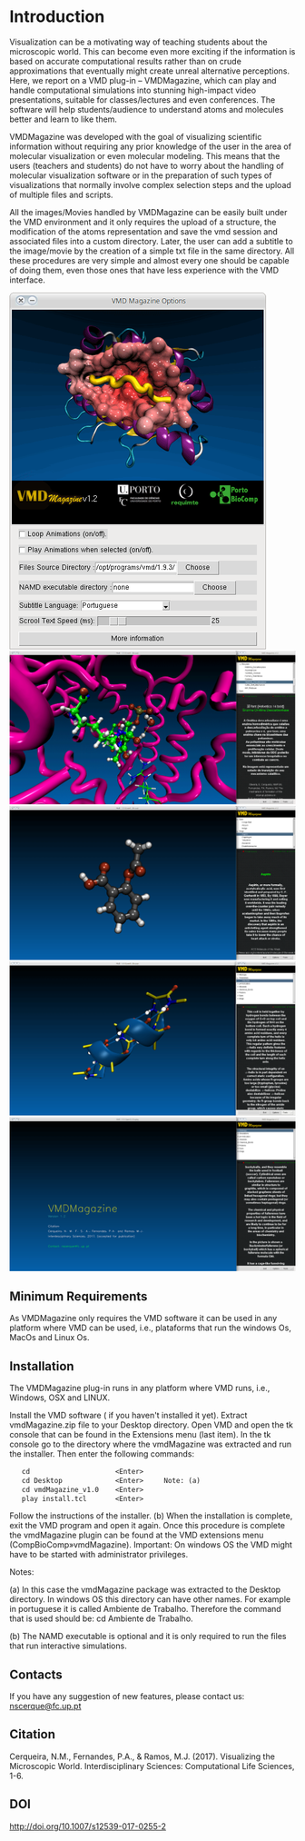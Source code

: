 # Introduction
Visualization can be a motivating way of teaching students about the microscopic world. This can become even more exciting if the information is based on accurate computational results rather than on crude approximations that eventually might create unreal alternative perceptions. Here, we report on a VMD plug-in – VMDMagazine, which can play and handle computational simulations into stunning high-impact video presentations, suitable for classes/lectures and even conferences. The software will help students/audience to understand atoms and molecules better and learn to like them.

VMDMagazine was developed with the goal of visualizing scientific information without requiring any prior knowledge of the user in the area of molecular visualization or even molecular modeling. This means that the users (teachers and students) do not have to worry about the handling of molecular visualization software or in the preparation of such types of visualizations that normally involve complex selection steps and the upload of multiple files and scripts.

All the images/Movies handled by VMDMagazine can be easily built under the VMD environment and it only requires the upload of a structure, the modification of the atoms representation and save the vmd session and associated files into a custom directory. Later, the user can add a subtitle to the image/movie by the creation of a simple txt file in the same directory. All these procedures are very simple and almost every one should be capable of doing them, even those ones that have less experience with the VMD interface.

![Image](Screenshots/image1.gif)
![Image](Screenshots/image2.gif)
![Image](Screenshots/image3.gif)
![Image](Screenshots/image4.gif)
![Image](Screenshots/image5.gif)

## Minimum Requirements
As VMDMagazine only requires the VMD software it can be used in any platform where VMD can be used, i.e., plataforms that run the windows Os, MacOs and Linux Os.

## Installation

The VMDMagazine plug-in runs in any platform where VMD runs, i.e., Windows, OSX and LINUX.

Install the VMD software ( if you haven't installed it yet).
Extract vmdMagazine.zip file to your Desktop directory.
Open VMD and open the tk console that can be found in the Extensions menu (last item).
In the tk console go to the directory where the vmdMagazine was extracted and run the installer. Then enter the following commands:
```
   cd                     <Enter>
   cd Desktop             <Enter>     Note: (a)
   cd vmdMagazine_v1.0    <Enter>
   play install.tcl       <Enter>
```
Follow the instructions of the installer. (b)
When the installation is complete, exit the VMD program and open it again.
Once this procedure is complete the vmdMagazine plugin can be found at the VMD extensions menu (CompBioComp»vmdMagazine).
Important: On windows OS the VMD might have to be started with administrator privileges.

Notes:

(a) In this case the vmdMagazine package was extracted to the Desktop directory. In windows OS this directory can have other names. For example in portuguese it is called Ambiente de Trabalho. Therefore the command that is used should be: cd Ambiente de Trabalho.

(b) The NAMD executable is optional and it is only required to run the files that run interactive simulations.

## Contacts
If you have any suggestion of new features, please contact us: nscerque@fc.up.pt

## Citation
Cerqueira, N.M., Fernandes, P.A., & Ramos, M.J. (2017). Visualizing the Microscopic World. Interdisciplinary Sciences: Computational Life Sciences, 1-6.

## DOI
http://doi.org/10.1007/s12539-017-0255-2